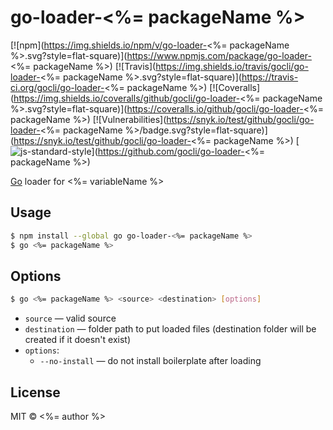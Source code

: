# go-loader-<%= packageName %>

[![npm](https://img.shields.io/npm/v/go-loader-<%= packageName %>.svg?style=flat-square)](https://www.npmjs.com/package/go-loader-<%= packageName %>)
[![Travis](https://img.shields.io/travis/gocli/go-loader-<%= packageName %>.svg?style=flat-square)](https://travis-ci.org/gocli/go-loader-<%= packageName %>)
[![Coveralls](https://img.shields.io/coveralls/github/gocli/go-loader-<%= packageName %>.svg?style=flat-square)](https://coveralls.io/github/gocli/go-loader-<%= packageName %>)
[![Vulnerabilities](https://snyk.io/test/github/gocli/go-loader-<%= packageName %>/badge.svg?style=flat-square)](https://snyk.io/test/github/gocli/go-loader-<%= packageName %>)
[![js-standard-style](https://img.shields.io/badge/code%20style-standard-green.svg?style=flat-square)](https://github.com/gocli/go-loader-<%= packageName %>)

[Go](https://www.npmjs.com/package/go) loader for <%= variableName %>

## Usage

```bash
$ npm install --global go go-loader-<%= packageName %>
$ go <%= packageName %>
```

## Options

```bash
$ go <%= packageName %> <source> <destination> [options]
```

- `source` — valid source
- `destination` — folder path to put loaded files (destination folder will be created if it doesn't exist)
- `options`:
  - `--no-install` — do not install boilerplate after loading

## License

MIT © <%= author %>

